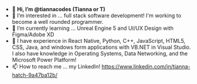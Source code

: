 - 👋 **Hi, I’m @tiannacodes (Tianna or T)**
- 👀 I’m interested in ... full stack software development! I'm working to become a well rounded programmer.
- 🌱 I’m currently learning ... Unreal Engine 5 and UI/UX Design with Figma/Adobe XD
- 🧠 I have experience in React Native, Python, C++, JavaScript, HTML5, CSS, Java, and windows form applications with VB.NET in Visual Studio. I also have knowledge in Operating Systems, Data Networking, and the Microsoft Power Platform!
- 📫 How to reach me ... my LinkedIn! https://www.linkedin.com/in/tianna-hatch-9a47ba12b/

<!---
tiannacodes/tiannacodes is a ✨ special ✨ repository because its `README.md` (this file) appears on your GitHub profile.
You can click the Preview link to take a look at your changes.
--->
